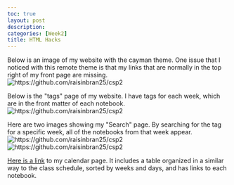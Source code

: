 ```yaml
---
toc: true
layout: post
description:
categories: [Week2]
title: HTML Hacks
---
```


Below is an image of my website with the cayman theme. One issue that I noticed with this remote theme is that my links that are normally in the top right of my front page are missing.   
![]({{site.baseurl}}/images/cayman.png "https://github.com/raisinbran25/csp2")  
  
Below is the "tags" page of my website. I have tags for each week, which are in the front matter of each notebook.  
![]({{site.baseurl}}/images/cats.png "https://github.com/raisinbran25/csp2")  
  
Here are two images showing my "Search" page. By searching for the tag for a specific week, all of the notebooks from that week appear.  
![]({{site.baseurl}}/images/sear0.png "https://github.com/raisinbran25/csp2")  
![]({{site.baseurl}}/images/sear1.png "https://github.com/raisinbran25/csp2")  
  
[Here is a link](https://raisinbran25.github.io/csp2/calendar/) to my calendar page. It includes a table organized in a similar way to the class schedule, sorted by weeks and days, and has links to each notebook.